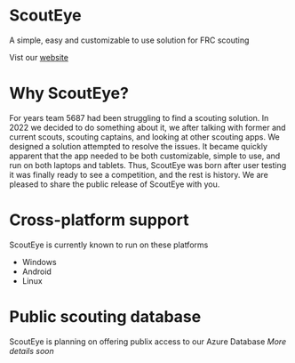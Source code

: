 # ScoutEye
A simple, easy and customizable to use solution for FRC scouting

Vist our [website](http://scout-eye.com/)

# Why ScoutEye?

 For years team 5687 had been struggling to find a scouting solution. In 2022 we decided to do something about it, we after talking with former and current scouts, scouting captains, and looking at other scouting apps. We designed a solution attempted to resolve the issues. It became quickly apparent that the app needed to be both customizable, simple to use, and run on both laptops and tablets. Thus, ScoutEye was born after user testing it was finally ready to see a competition, and the rest is history. We are pleased to share the public release of ScoutEye with you. 
 
 # Cross-platform support
 
 ScoutEye is currently known to run on these platforms
 
 - Windows
 - Android
 - Linux
 
 # Public scouting database
 
 ScoutEye is planning on offering publix access to our Azure Database
 *More details soon*
